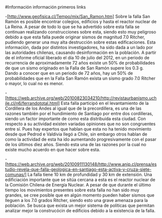 #Información información primeros links

-[http://www.geofisica.cl/Tempo/mix/San_Ramon.htm]
Sobre la falla San Ramón es posible encontrar colegios, edificios y hasta el reactor nuclear de La Reina. A pesar de todo lo que se ha advertido sobre esta falla se continuan realizando construcciones sobre esta, siendo esto muy peligroso debido a que esta falla puede originar sismos de magnitud 7.0 Ritcher, pudiendo generar una muy alta destrucción sobre estas edificaciones.
Esta información, dada por distintos investigadores, ha sido dada a un lado por las autoridades chilenas, causando desinformación en la población. A partir de el informe oficial liberado el día 10 de julio del 2012, en un periodo de recurrencia de aproximadamente 72 años existe un 50% de probabilidades de que un sismo originado en la Falla de San Ramón supere los 0.3 g. Dando a conocer que en un periodo de 72 años, hay un 50% de probabilidades que en la Falla San Ramón exista un sismo grado 7.0 Ritcher o mayor, lo cual no es menor.

-[https://web.archive.org/web/20100823034210/http://revistaurbanismo.uchile.cl/n6/ferrandototal.html]
Esta falla participó en el levantamiento de la Cordillera de los Andes al igual que de la precordillera, es una de las razones también por el hundimiento de Santiago por entre dos cordilleras, siendo un factor importante de como esta distribuida esta ciudad. Con respecto a su actividad existen variadas opiniones que no son congruentes entre sí. Pues hay expertos que hablan que esta no ha tenido movimiento desde que Pedrod e Valdivia llegó a Chile, sin embargo otros hablan de como la actividad de esta ha ido aumentando progresivamente con el pasar de los últimos diez años. Siendo esta una de las razones por la cual no existe mucho acuerdo en que hacer sobre esta.

-[https://web.archive.org/web/20100911130148/http://www.anip.cl/prensa/estudio-revela-que-falla-geologica-en-santiago-esta-activa-y-cruza-siete-comunas/] La falla tiene 10 km de profundidad y 30 km de extensión. Una edificiación importante que se sitúa cercana a esta es el reactor nuclear de la Comisión Chilena de Energía Nuclear. A pesar de que durante el último tiempo los movimientos presentes sobre esta falla no han sido muy grandes, se cree posible que en algún momento pueden haber sismos que lleguen a los 7.0 grados Ritcher, siendo esto una grave amenaza para la población. Se busca que exista un mejor sistema de políticas que permitan analizar mejor la construcócin de edificios debido a la existencia de la falla.



